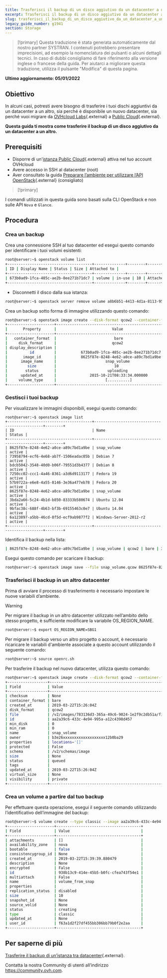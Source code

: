 ```yaml
---
title: Trasferisci il backup di un disco aggiutivo da un datacenter a un altro
excerpt: Trasferisci il backup di un disco aggiutivo da un datacenter a un altro
slug: trasferisci_il_backup_di_un_disco_aggiutivo_da_un_datacenter_a_un_altro
legacy_guide_number: g1941
section: Storage
---
```


> [!primary]
> Questa traduzione è stata generata automaticamente dal nostro partner SYSTRAN. I contenuti potrebbero presentare imprecisioni, ad esempio la nomenclatura dei pulsanti o alcuni dettagli tecnici. In caso di dubbi consigliamo di fare riferimento alla versione inglese o francese della guida. Per aiutarci a migliorare questa traduzione, utilizza il pulsante "Modifica" di questa pagina.
>

**Ultimo aggiornamento: 05/01/2022**

## Obiettivo

In alcuni casi, potresti avere bisogno di trasferire i tuoi dischi aggiuntivi da un datacenter a un altro, sia perché è disponibile un nuovo datacenter, sia perché vuoi migrare da [OVHcloud Labs](https://labs.ovh.com/){.external} a [Public Cloud](https://www.ovhcloud.com/it/public-cloud/){.external}.

**Questa guida ti mostra come trasferire il backup di un disco aggiutivo da un datacenter a un altro.**


## Prerequisiti

- Disporre di un'[istanza Public Cloud](https://www.ovh.com/ca/fr/public-cloud/instances/){.external} attiva nel tuo account OVHcloud
- Avere accesso in SSH al datacenter (root)
- Aver consultato la guida [Preparare l’ambiente per utilizzare l’API OpenStack](../prepare_the_environment_for_using_the_openstack_api/){.external} (consigliato)


> [!primary]
>
I comandi utilizzati in questa guida sono basati sulla CLI OpenStack e non sulle API `Nova` e `Glance`.
>

## Procedura

### Crea un backup

Crea una connessione SSH al tuo datacenter ed esegui questo comando per identificare i tuoi volumi esistenti:

```sh
root@server:~$ openstack volume list 
+--------------------------------------+--------------+--------+------+------------------------------------+ 
| ID | Display Name | Status | Size | Attached to | 
+--------------------------------------+--------------+--------+------+------------------------------------+ 
| 673b0ad9-1fca-485c-ae2b-8ee271b71dc7 | volume | in-use | 10 | Attached to Server 1 on /dev/sdb | 
+--------------------------------------+--------------+--------+------+------------------------------------+ 
```

- Disconnetti il disco dalla sua istanza:


```sh
root@server:~$ openstack server remove volume a8b6b51-4413-4d1a-8113-9597d804b07e 673b0ad9-1fca-485c-ae2b-8ee271b71dc7
```

Crea un backup sotto forma di immagine utilizzando questo comando:

```sh
root@server:~$ openstack image create --disk-format qcow2 --container-format bare --volume 673b0ad9-1fca-485c-ae2b-8ee271b71dc7 snap_volume
+---------------------+------------------------------------------------------+
|       Property      |                         Value                        |
+---------------------+------------------------------------------------------+
|   container_format  |                          bare                        |
|     disk_format     |                         qcow2                        |
| display_description |                                                      |
|          id         |           673b0ad9-1fca-485c-ae2b-8ee271b71dc7       |
|       image_id      |           8625f87e-8248-4e62-a0ce-a89c7bd1a9be       |
|      image_name     |                      snap_volume                     |
|         size        |                          10                          |
|        status       |                       uploading                      |
|      updated_at     |               2015-10-21T08:33:34.000000             |
|     volume_type     |                      [..........]                    |
+---------------------+------------------------------------------------------+
```


### Gestisci i tuoi backup

Per visualizzare le immagini disponibili, esegui questo comando:

```
root@server:~$ openstack image list
+--------------------------------------+-----------------------------------------------+--------+
| ID                                   | Name                                          | Status |
+--------------------------------------+-----------------------------------------------+--------+
| 8625f87e-8248-4e62-a0ce-a89c7bd1a9be | snap_volume                                   | active |
| 73958794-ecf6-4e68-ab7f-1506eadac05b | Debian 7                                      | active |
| bdcb5042-3548-40d0-b06f-79551d3b4377 | Debian 8                                      | active |
| 7250cc02-ccc1-4a46-8361-a3d6d9113177 | Fedora 19                                     | active |
| 57b9722a-e6e8-4a55-8146-3e36a477eb78 | Fedora 20                                     | active |
| 8625f87e-8248-4e62-a0ce-a89c7bd1a9be | snap_volume                                   | active |
| 3bda2a66-5c24-4b1d-b850-83333b580674 | Ubuntu 12.04                                  | active |
| 9bfac38c-688f-4b63-bf3b-69155463c0e7 | Ubuntu 14.04                                  | active |
| 6a123897-a5bb-46cd-8f5d-ecf9ab9877f2 | Windows-Server-2012-r2                        | active |
+--------------------------------------+-----------------------------------------------+--------+
```

Identifica il backup nella lista:

```sh
| 8625f87e-8248-4e62-a0ce-a89c7bd1a9be | snap_volume | qcow2 | bare | 319356928 | active | 
```

Esegui questo comando per scaricare il backup:

```sh 
root@server:~$ openstack image save --file snap_volume.qcow 8625f87e-8248-4e62-a0ce-a89c7bd1a9be
```

### Trasferisci il backup in un altro datacenter

Prima di avviare il processo di trasferimento è necessario impostare le nuove variabili d’ambiente.

> [!warning]
>
Per migrare il backup in un altro datacenter utilizzato nell’ambito dello stesso progetto, è sufficiente modificare la variabile OS_REGION_NAME.
>

```sh 
root@server:~$ export OS_REGION_NAME=SBG1
```

Per migrare il backup verso un altro progetto o account, è necessario ricaricare le variabili d'ambiente associate a questo account utilizzando il seguente comando:

```sh
root@server:~$ source openrc.sh
```

Per trasferire il backup nel nuovo datacenter, utilizza questo comando:

```sh
root@server:~$ openstack image create --disk-format qcow2 --container-format bare --file snap_volume.qcow snap-volume
+------------------+------------------------------------------------------+
| Field            | Value                                                |
+------------------+------------------------------------------------------+
| checksum         | None                                                 |
| container_format | bare                                                 |
| created_at       | 2019-03-22T15:26:04Z                                 |
| disk_format      | qcow2                                                |
| file             | /v2/images/783136d3-365a-49c6-9024-1e2f9c2db51a/file |
| id               | aa2a39c6-433c-4e94-995a-a12c4398d457                 |
| min_disk         | 0                                                    |
| min_ram          | 0                                                    |
| name             | snap_volume                                          |
| owner            | b3e26xxxxxxxxxxxxxxxxxxx12b0ba29                     |
| properties       | locations='[]'                                       |
| protected        | False                                                |
| schema           | /v2/schemas/image                                    |
| size             | None                                                 |
| status           | queued                                               |
| tags             |                                                      |
| updated_at       | 2019-03-22T15:26:04Z                                 |
| virtual_size     | None                                                 |
| visibility       | private                                              |
+------------------+------------------------------------------------------+
```

### Crea un volume a partire dal tuo backup

Per effettuare questa operazione, esegui il seguente comando utilizzando l’identificativo dell’immagine del backup:

```sh
root@server:~$ volume create --type classic --image aa2a39c6-433c-4e94-995a-a12c4398d457 --size 10 volume_from_snap
+---------------------+--------------------------------------+
| Field               | Value                                |
+---------------------+--------------------------------------+
| attachments         | []                                   |
| availability_zone   | nova                                 |
| bootable            | false                                |
| consistencygroup_id | None                                 |
| created_at          | 2019-03-22T15:39:39.880479           |
| description         | None                                 |
| encrypted           | False                                |
| id                  | 938b13c9-414e-45b5-b0fc-cfea743f54e1 |
| multiattach         | False                                |
| name                | volume_from_snap                     |
| properties          |                                      |
| replication_status  | disabled                             |
| size                | 10                                   |
| snapshot_id         | None                                 |
| source_volid        | None                                 |
| status              | creating                             |
| type                | classic                              |
| updated_at          | None                                 |
| user_id             | f63a1d2f27df455bb306bb79b0f2e2aa     |
+---------------------+--------------------------------------+
```

## Per saperne di più

[Trasferire il backup di un’istanza tra datacenter](https://docs.ovh.com/it/public-cloud/trasferisci_il_backup_di_unistanza_da_un_datacenter_a_un_altro/){.external}.

Contatta la nostra Community di utenti all’indirizzo <https://community.ovh.com>.
